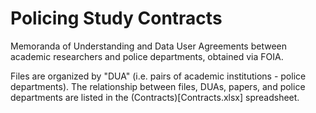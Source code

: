# Policing Study Contracts

Memoranda of Understanding and Data User Agreements between academic researchers and police departments, obtained via FOIA.

Files are organized by "DUA" (i.e. pairs of academic institutions - police departments). The relationship between files, DUAs, papers, and police departments are listed in the (Contracts)[Contracts.xlsx] spreadsheet.
